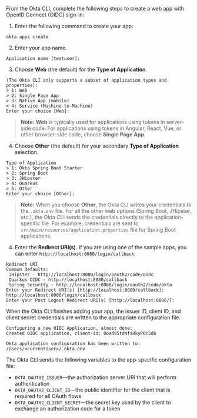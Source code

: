 From the Okta CLI, complete the following steps to create a web app with OpenID Connect (OIDC) sign-in:

1. Enter the following command to create your app:
```
okta apps create
```
2. Enter your app name.
```
Application name [testuser]: 
```
3. Choose **Web** (the default) for the **Type of Application**.
```
(The Okta CLI only supports a subset of application types and properties):
> 1: Web
> 2: Single Page App
> 3: Native App (mobile)
> 4: Service (Machine-to-Machine)
Enter your choice [Web]:
```
> **Note:** **Web** is typically used for applications using tokens in server-side code. For applications using tokens in Angular, React, Vue, or other browser-side code, choose **Single Page App**.

4. Choose **Other** (the default) for your secondary **Type of Application** selection.

```
Type of Application
> 1: Okta Spring Boot Starter
> 2: Spring Boot
> 3: JHipster
> 4: Quarkus
> 5: Other
Enter your choice [Other]:
```
> **Note:** When you choose **Other**, the Okta CLI writes your credentials to the `.okta.env` file. For all the other web options (Spring Boot, JHipster, etc.), the Okta CLI sends the credentials directly to the application-specific file. For example, credentials are sent to `src/main/resources/application.properties` file for Spring Boot applications.

4. Enter the **Redirect URI(s)**. If you are using one of the sample apps, you can enter `http://localhost:8080/login/callback`.

```
Redirect URI
Common defaults:
 JHipster - http://localhost:8080/login/oauth2/code/oidc
 Quarkus OIDC - http://localhost:8080/callback
 Spring Security - http://localhost:8080/login/oauth2/code/okta
Enter your Redirect URI(s) [http://localhost:8080/callback]: http://localhost:8080/login/callback
Enter your Post Logout Redirect URI(s) [http://localhost:8080/]:
```
When the Okta CLI finishes adding your app, the issuer ID, client ID, and client secret credentials are written to the appropriate configuration file.
```
Configuring a new OIDC Application, almost done:
Created OIDC application, client-id: 0oad95td4fs8kyPQc5d6

Okta application configuration has been written to: /Users/<currentUser>/.okta.env
```

The Okta CLI sends the following variables to the app-specific configuration file:
- `OKTA_OAUTH2_ISSUER`&mdash;the authorization server URI that will perform authentication
- `OKTA_OAUTH2_CLIENT_ID`&mdash;the public identifier for the client that is required for all OAuth flows
- `OKTA_OAUTH2_CLIENT_SECRET`&mdash;the secret key used by the client to exchange an authorization code for a token